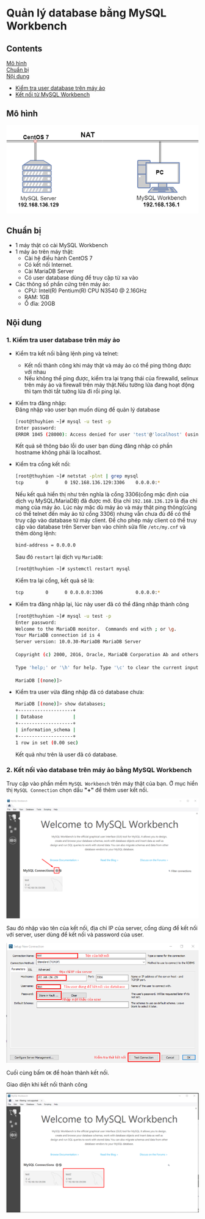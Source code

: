 # Quản lý database bằng MySQL Workbench  
## **Contents**  
[Mô hình](/a1)  
[Chuẩn bị](/a2)  
[Nội dung](/a3)  
  - [Kiểm tra user database trên máy ảo](/a4)  
  - [Kết nối từ MySQL Workbench](/a5)

<a name = "a1"></a>
## Mô hình  

<img src ="../../images/25 bai linux/mysql workbench.png">  

<a name = "a2"></a>

## Chuẩn bị  
- 1 máy thật có cài MySQL Workbench  
- 1 máy ảo trên máy thật:  
  - Cài hệ điều hành CentOS 7  
  - Có kết nối Internet.  
  - Cài MariaDB Server  
  - Có user database dùng để truy cập từ xa vào  
- Các thông số phần cứng trên máy ảo:  
  - CPU: Intel(R) Pentium(R) CPU  N3540  @ 2.16GHz
  - RAM: 1GB  
  - Ổ đĩa: 20GB     

<a name ="a3"></a> 

## Nội dung  

<a name ="a4"></a>

### 1. Kiểm tra user database trên máy ảo  
- Kiểm tra kết nối bằng lệnh ping và telnet: 
  - Kết nối thành công khi máy thật và máy ảo có thể ping thông được với nhau  
  - Nếu không thể ping được, kiểm tra lại trạng thái của firewalld, selinux trên máy ảo và firewall trên máy thật.Nếu tường lửa đang hoạt động thì tạm thời tắt tường lửa đi rồi ping lại.
- Kiểm tra đăng nhập:   
  Đăng nhập vào user bạn muốn dùng để quản lý database  
  ```sh
  [root@thuyhien ~]# mysql -u test -p
  Enter password:
  ERROR 1045 (28000): Access denied for user 'test'@'localhost' (using password: YES)
  ```  
  Kết quả sẽ thông báo lỗi do user bạn dùng đăng nhập có phần hostname không phải là localhost.  

- Kiểm tra cổng kết nối:  
  ```sh
  [root@thuyhien ~]# netstat -plnt | grep mysql
  tcp        0      0 192.168.136.129:3306    0.0.0.0:*               LISTEN      2005/mysqld
  ```  
  Nếu kết quả hiển thị như trên nghĩa là cổng 3306(cổng mặc định của dịch vụ MySQL/MariaDB) đã được mở. Địa chỉ `192.168.136.129` là địa chỉ mạng của máy ảo. Lúc này mặc dù máy ảo và máy thật ping thông(cũng có thể telnet đến máy ảo từ cổng 3306) nhưng vẫn chưa đủ để có thể truy cập vào database từ máy client. Để cho phép máy client có thể truy cập vào database trên Server bạn vào chỉnh sửa file `/etc/my.cnf` và thêm dòng lệnh:  
  ```sh
  bind-address = 0.0.0.0
  ```  
  Sau đó `restart` lại dịch vụ `MariaDB`:
  ```sh
  [root@thuyhien ~]# systemctl restart mysql
  ```  
  Kiểm tra lại cổng, kết quả sẽ là:  
  ```sh
  tcp        0      0 0.0.0.0:3306            0.0.0.0:*               LISTEN      2378/mysqld
  ```  
- Kiểm tra đăng nhập lại, lúc này user đã có thể đăng nhập thành công  
  ```sh
  [root@thuyhien ~]# mysql -u test -p
  Enter password:
  Welcome to the MariaDB monitor.  Commands end with ; or \g.
  Your MariaDB connection id is 4
  Server version: 10.0.30-MariaDB MariaDB Server

  Copyright (c) 2000, 2016, Oracle, MariaDB Corporation Ab and others.

  Type 'help;' or '\h' for help. Type '\c' to clear the current input statement.

  MariaDB [(none)]>
  ```  
- Kiểm tra user vừa đăng nhập đã có database chưa:  
  ```sh
  MariaDB [(none)]> show databases;
  +--------------------+
  | Database           |
  +--------------------+
  | information_schema |
  +--------------------+
  1 row in set (0.00 sec)
  ```  
  Kết quả như trên là user đã có database.  

<a name ="a5"></a>

### 2. Kết nối vào database trên máy ảo bằng MySQL Workbench  
Truy cập vào phần mềm `MySQL Workbench` trên máy thật của bạn. Ở mục hiển thị `MySQL Connection` chọn dấu **"+"** để thêm user kết nối. 

<img src ="../../images/25 bai linux/anh1.png">  

Sau đó nhập vào tên của kết nối, địa chỉ IP của server, cổng dùng để kết nối với server, user dùng để kết nối và password của user.  
   
<img src ="../../images/25 bai linux/anh2.png">

Cuối cùng bấm `OK` để hoàn thành kết nối.  

Giao diện khi kết nối thành công  

<img src ="../../images/25 bai linux/anh3.png">  
